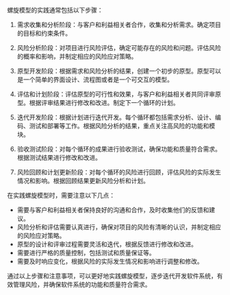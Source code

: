螺旋模型的实践通常包括以下步骤：

1. 需求收集和分析阶段：与客户和利益相关者合作，收集和分析需求。确定项目的目标和约束条件。

2. 风险分析阶段：对项目进行风险评估，确定可能存在的风险和问题。评估风险的概率和影响，并制定相应的风险应对策略。

3. 原型开发阶段：根据需求和风险分析的结果，创建一个初步的原型。原型可以是一个简单的界面设计、流程图或者是一个可交互的模型。

4. 评估和计划阶段：评估原型的可行性和效果，与客户和利益相关者共同评审原型。根据评审结果进行修改和改进。制定下一个循环的计划。

5. 迭代开发阶段：根据计划进行迭代开发。每个循环都包括需求分析、设计、编码、测试和部署等工作。根据风险分析的结果，重点关注高风险的功能和模块。

6. 验收测试阶段：对每个循环的成果进行验收测试，确保功能和质量符合需求。根据测试结果进行修改和改进。

7. 风险回顾和计划更新阶段：对每个循环的风险进行回顾，评估风险的实际发生情况和影响。根据回顾结果更新风险分析和计划。

在实践螺旋模型时，需要注意以下几点：

- 需要与客户和利益相关者保持良好的沟通和合作，及时收集他们的反馈和建议。
- 风险分析和评估需要认真进行，确保对项目的风险有清晰的认识，并制定相应的风险应对策略。
- 原型的设计和评审过程需要灵活和迭代，根据反馈进行修改和改进。
- 需要进行严格的质量控制，包括测试和质量保证等。
- 需要及时响应变化，根据风险的实际发生情况和影响进行调整和修改。

通过以上步骤和注意事项，可以更好地实践螺旋模型，逐步迭代开发软件系统，有效管理风险，并确保软件系统的功能和质量符合需求。